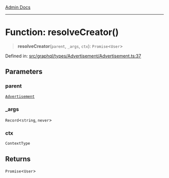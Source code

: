 [Admin Docs](/)

***

# Function: resolveCreator()

> **resolveCreator**(`parent`, `_args`, `ctx`): `Promise`\<`User`\>

Defined in: [src/graphql/types/Advertisement/Advertisement.ts:37](https://github.com/PalisadoesFoundation/talawa-api/blob/37e2d6abe1cabaa02f97a3c6c418b81e8fcb5a13/src/graphql/types/Advertisement/Advertisement.ts#L37)

## Parameters

### parent

[`Advertisement`](../type-aliases/Advertisement.md)

### \_args

`Record`\<`string`, `never`\>

### ctx

`ContextType`

## Returns

`Promise`\<`User`\>
